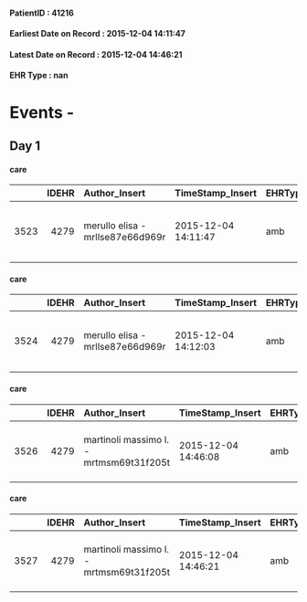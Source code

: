 
#### PatientID : 41216
#### Earliest Date on Record : 2015-12-04 14:11:47
#### Latest Date on Record : 2015-12-04 14:46:21
#### EHR Type : nan

# Events - 

## Day 1

#### care
|      |   IDEHR | Author_Insert                    | TimeStamp_Insert    | EHRType   |   PatientID |   IDGESTIONE_AUSILI |   opt_annulla_consegna | ds_note_x   | dt_Ric_consegna     | opt_ausilio                             |
|-----:|--------:|:---------------------------------|:--------------------|:----------|------------:|--------------------:|-----------------------:|:------------|:--------------------|:----------------------------------------|
| 3523 |    4279 | merullo elisa - mrllse87e66d969r | 2015-12-04 14:11:47 | amb       |       41216 |                3381 |                      0 | urgent      | 2015-12-04 00:00:00 | antid air mattress with compressor # 16 |

#### care
|      |   IDEHR | Author_Insert                    | TimeStamp_Insert    | EHRType   |   PatientID |   IDGESTIONE_AUSILI |   opt_annulla_consegna | ds_note_x   | dt_Ric_consegna     | opt_ausilio                                     |
|-----:|--------:|:---------------------------------|:--------------------|:----------|------------:|--------------------:|-----------------------:|:------------|:--------------------|:------------------------------------------------|
| 3524 |    4279 | merullo elisa - mrllse87e66d969r | 2015-12-04 14:12:03 | amb       |       41216 |                3382 |                      0 | urgent      | 2015-12-04 00:00:00 | electronic articulated bed with side rails # 14 |

#### care
|      |   IDEHR | Author_Insert                           | TimeStamp_Insert    | EHRType   |   PatientID |   IDGESTIONE_AUSILI |   ds_ncons |   opt_annulla_consegna | ds_note_x   | dt_Ric_consegna     | dt_ric_cons_forn    | opt_ausilio                                     |
|-----:|--------:|:----------------------------------------|:--------------------|:----------|------------:|--------------------:|-----------:|-----------------------:|:------------|:--------------------|:--------------------|:------------------------------------------------|
| 3526 |    4279 | martinoli massimo l. - mrtmsm69t31f205t | 2015-12-04 14:46:08 | amb       |       41216 |                3384 |      26647 |                      0 | urgent      | 2015-12-04 00:00:00 | 2015-12-04 00:00:00 | electronic articulated bed with side rails # 14 |

#### care
|      |   IDEHR | Author_Insert                           | TimeStamp_Insert    | EHRType   |   PatientID |   IDGESTIONE_AUSILI |   ds_ncons |   opt_annulla_consegna | ds_note_x   | dt_Ric_consegna     | dt_ric_cons_forn    | opt_ausilio                             |
|-----:|--------:|:----------------------------------------|:--------------------|:----------|------------:|--------------------:|-----------:|-----------------------:|:------------|:--------------------|:--------------------|:----------------------------------------|
| 3527 |    4279 | martinoli massimo l. - mrtmsm69t31f205t | 2015-12-04 14:46:21 | amb       |       41216 |                3385 |      26647 |                      0 | urgent      | 2015-12-04 00:00:00 | 2015-12-04 00:00:00 | antid air mattress with compressor # 16 |


